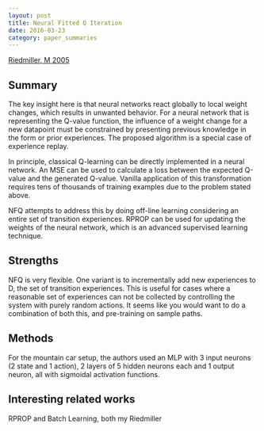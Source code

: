 ```yaml
---
layout: post
title: Neural Fitted Q Iteration 
date: 2016-03-23
category: paper_summaries
---
```

[Riedmiller, M 2005](http://ml.informatik.uni-freiburg.de/_media/publications/rieecml05.pdf)

## Summary ##
The key insight here is that neural networks react globally to local weight changes, which results in unwanted behavior. For a neural network that is representing the Q-value function, the influence of a weight change for a new datapoint must be constrained by presenting previous knowledge in the form or prior experiences. The proposed algorithm is a special case of experience replay. 

In principle, classical Q-learning can be directly implemented in a neural network. An MSE can be used to calculate a loss between the expected Q-value and the generated Q-value. Vanilla application of this transformation requires tens of thousands of training examples due to the problem stated above. 

NFQ attempts to address this by doing off-line learning considering an entire set of transition experiences. RPROP can be used for updating the weights of the neural network, which is an advanced supervised learning technique.  

## Strengths ## 

NFQ is very flexible. One variant is to incrementally add new experiences to D, the set of transition experiences. This is useful for cases where a reasonable set of experiences can not be collected by controlling the system with purely random actions. It seems like you would want to do a combination of both this, and pre-training on sample paths. 

## Methods ##
For the mountain car setup, the authors used an MLP with 3 input neurons (2 state and 1 action), 2 layers of 5 hidden neurons each and 1 output neuron, all with sigmoidal activation functions.  

## Interesting related works ## 

RPROP and Batch Learning, both my Riedmiller
